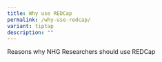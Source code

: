 ```yaml
---
title: Why use REDCap
permalink: /why-use-redcap/
variant: tiptap
description: ""
---
```

<p>Reasons why NHG Researchers should use REDCap</p>